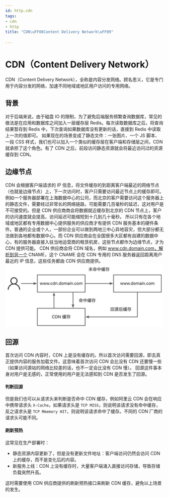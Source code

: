 ```yaml
---
id: http.cdn
tags:
- cdn
- http
title: "CDN\uFF08Content Delivery Network\uFF09"

---
```



# CDN（Content Delivery Network）
CDN（Content Delivery Network），全称是内容分发网络。顾名思义，它是专门用于内容分发的网络，加速不同地域或地区用户访问的专用网络。


## 背景
对于后端来说，由于磁盘 IO 的限制，为了避免后端服务频繁查询数据库，常见的做法是在应用和数据库之间加入一层缓存层 Redis。每次读取数据库之后，将查询结果暂存到 Redis 中，下次查询如果数据库没有更新的话，直接到 Redis 中读取上一次的值即可。
如果现在的场景变成了静态文件：一张图片、一个 JS 脚本、一段 CSS 样式，我们也可以加入一个类似的缓存层在客户端和存储层之间，CDN 就承担了这个角色。有了 CDN 之后，前段访问静态资源就会将最近访问过的资源缓存到 CDN。


## 边缘节点
CDN 会根据客户端请求的 IP 信息，将文件缓存的到距离客户端最近的网络节点（也就是边缘节点）上，下一次访问时，客户只需要访问最近节点上的缓存即可。例如一个服务器部署在上海数据中心的公司，而北京的客户需要访问这个服务器上的静态文件，需要经过非常长的网络链路，可能需要几百毫秒的延迟，这对用户是不可接受的。但是 CDN 供应商商会将数据就近缓存到北京的 CDN 节点上，客户的访问速度就会提高，访问延迟可能缩短到十几到几十毫秒。
所以只有在各个地域或地区都有专用数据中心提供服务的供应商才有提供 CDN 服务基本的硬件条件。普通的企业或个人，一部份企业可以做到两地三中心异地容灾，但大部分都无法做到各地都有数据中心。而 CDN 供应商会在全国很多大区都有自建的数据中心，有的服务器直接入驻当地运营商的租赁机房，这些节点都作为边缘节点，才为 CDN 提供可能。
CDN 供应商会将 CDN 域名，例如 www.cdn.domain.com，解析到另一个 CNAME，这个 CNAME 会在 CDN 专用的 DNS 服务器返回距离用户最近的 IP 信息，这些任务都由 CDN 供应商提供。
![](./../assets/1714652812329-727a45a8-ed78-483a-91ae-d47e983e204f.jpeg)



## 回源
首次访问 CDN 内容时，CDN 上是没有缓存的。所以首次访问需要回源，即去真正提供内容的服务加载文件。这意味着首次访问 CDN 会比没有 CDN 还要慢一些（如果访问源站的网络比较差的话，也不一定会比没有 CDN 慢）。
回源这件事本身对用户是无感的，正常使用的用户是无法感知到 CDN 是否发生了回源。


#### 判断回源
但是我们也可以从请求头来判断是否命中 CDN 缓存，例如阿里云 CDN 会在响应中携带请求头 `X-Cache`，如果请求头是 `TCP MISS`，则说明该请求没有命中缓存，反之请求头是 `TCP Mmemory HIT`，则说明该请求命中了缓存。不同的 CDN 厂商的请求头可能不同。


#### 刷新预热
这常见在生产部署时：

- 静态资源内容更新了，但是没有更新文件地址：客户端访问仍然会访问 CDN 上的缓存，而不是变化后的内容。
- 新服务上线：CDN 上没有缓存时，大量客户端涌入直接访问存储，导致存储负载突然升高。

这时需要使用 CDN 供应商提供的刷新预热接口来刷新 CDN 缓存，避免以上场景的发生。
